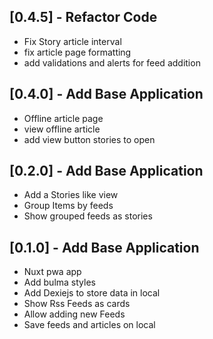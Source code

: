 ## [0.4.5] - Refactor Code

* Fix Story article interval
* fix article page formatting
* add validations and alerts for feed addition


## [0.4.0] - Add Base Application

* Offline article page
* view offline article
* add view button stories to open


## [0.2.0] - Add Base Application

* Add a Stories like view
* Group Items by feeds
* Show grouped feeds as stories   


## [0.1.0] - Add Base Application

* Nuxt pwa app
* Add bulma styles
* Add Dexiejs to store data in local
* Show Rss Feeds as cards
* Allow adding new Feeds
* Save feeds and articles on local